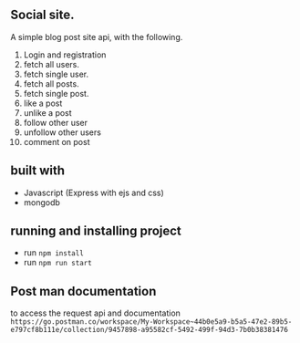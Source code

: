 ## Social site.
A simple blog post site api, with the following.
1. Login and registration
2. fetch all users.
3. fetch single user.
4. fetch all posts.
5. fetch single post.
6. like a post
7. unlike a post
8. follow other user
9. unfollow other users
10. comment on post



## built with 
* Javascript (Express with ejs and css)
* mongodb

## running and installing project
* run `npm install`
* run `npm run start`

## Post man documentation
to access the request api  and documentation 
`https://go.postman.co/workspace/My-Workspace~44b0e5a9-b5a5-47e2-89b5-e797cf8b111e/collection/9457898-a95582cf-5492-499f-94d3-7b0b38381476`
